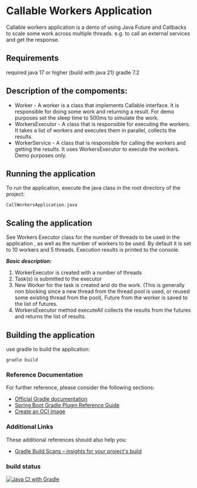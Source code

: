 # Callable Workers Application

Callable workers application is a demo of using Java Future and Callbacks to scale some work across multiple threads. 
e.g. to call an external services and get the response.

## Requirements
required java 17 or higher (build with java 21) 
gradle 7.2

## Description of the compoments:
- Worker - A worker is a class that implements Callable interface. It is responsible for doing some work and returning a result. For demo purposes set the sleep time to 500ms to simulate the work.
- WorkersExecutor - A class that is responsible for executing the workers. It takes a list of workers and executes them in parallel, collects the results. 
- WorkerService - A class that is responsible for calling the workers and getting the results. It uses WorkersExecutor to execute the workers. Demo purposes only. 

## Running the application

To run the application, execute the java class in the root directory of the project:
```shell
CallWorkersApplication.java
```

## Scaling the application
See Workers Executor class for the number of threads to be used in the application
, as well as the number of workers to be used. By default it is set to 10 workers and 5 threads.
Execution results is printed to the console.

***Basic description:*** 
1. WorkerExecutor is created with a number of threads
2. Task(s) is submitted to the executor
3. New Worker for the task is created and do the work. (This is generally non blocking since a new thread from the thread pool is used, or reused some existing thread from the pool),
   Future from the worker is saved to the list of futures.
4. WorkersExecutor method executeAll collects the results from the futures and returns the list of results.



## Building the application
use gradle to build the application:
```shell
gradle build
```

### Reference Documentation
For further reference, please consider the following sections:

* [Official Gradle documentation](https://docs.gradle.org)
* [Spring Boot Gradle Plugin Reference Guide](https://docs.spring.io/spring-boot/docs/3.3.1/gradle-plugin/reference/html/)
* [Create an OCI image](https://docs.spring.io/spring-boot/docs/3.3.1/gradle-plugin/reference/html/#build-image)

### Additional Links
These additional references should also help you:

* [Gradle Build Scans – insights for your project's build](https://scans.gradle.com#gradle)

### build status

[![Java CI with Gradle](https://github.com/hnevkop/callable-workers/actions/workflows/gradle.yml/badge.svg)](https://github.com/hnevkop/callable-workers/actions/workflows/gradle.yml)